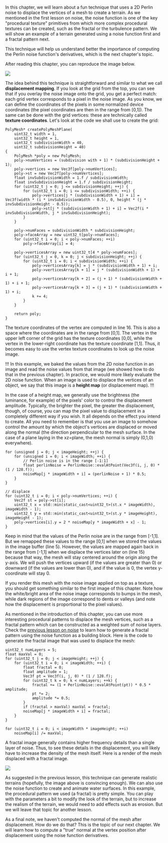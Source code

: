 In this chapter, we will learn about a fun technique that uses a 2D Perlin noise to displace the vertices of a mesh to create a terrain. As we mentioned in the first lesson on noise, the noise function is one of the key "procedural texture" primitives from which more complex procedural textures can be created, such as the fractal or the turbulence pattern. We will show an example of a terrain generated using a noise function first and a fractal pattern next.

This technique will help us understand better the importance of computing the Perlin noise function's derivatives, which is the next chapter's topic.

After reading this chapter, you can reproduce the image below.

![](/images/noise-part-2/perlin-noise-terrain-mesh1.png?)

The idea behind this technique is straightforward and similar to what we call **displacement mapping**. If you look at the grid from the top, you can see that if you overlay the noise image onto the grid, you get a perfect match: each grid vertex corresponds to a pixel in the noise image. As you know, we can define the coordinates of the pixels in some normalized device coordinates (the pixel coordinates are then in the range from [0,1]). The same can be done with the grid vertices: these are technically called **texture coordinates**. Let's look at the code we shall use to create the grid:

```
PolyMesh* createPolyMeshPlane( 
    uint32_t width = 1, 
    uint32_t height = 1, 
    uint32_t subdivisionWidth = 40, 
    uint32_t subdivisionHeight = 40) 
{ 
    PolyMesh *poly = new PolyMesh; 
    poly->numVertices = (subdivision with + 1) * (subdivisionHeight + 1); 
    poly->vertices = new Vec3f[poly->numVertices]; 
    poly->st = new Vec2f[poly->numVertices]; 
    float invSubdivisionWidth = 1.f / subdivisionWidth; 
    float invSubdivisionHeight = 1.f / subdivisionHeight; 
    for (uint32_t j = 0; j <= subdivisionHeight; ++j) { 
        for (uint32_t i = 0; i <= subdivisionWidth; ++i) { 
            poly->vertices[j * (subdivisionWidth + 1) + i] = Vec3f(width * (i * invSubdivisionWidth - 0.5), 0, height * (j * invSubdivisionHeight - 0.5)); 
            poly->st[j * (subdivisionWidth + 1) + i] = Vec2f(i * invSubdivisionWidth, j * invSubdivisionHeight); 
        } 
    } 
 
    poly->numFaces = subdivisionWidth * subdivisionHeight; 
    poly->faceArray = new uint32_t[poly->numFaces]; 
    for (uint32_t i = 0; i < poly->numFaces; ++i) 
        poly->faceArray[i] = 4; 
 
    poly->verticesArray = new uint32_t[4 * poly->numFaces]; 
    for (uint32_t j = 0, k = 0; j < subdivisionHeight; ++j) { 
        for (uint32_t i = 0; i < subdivisionWidth; ++i) { 
            poly->verticesArray[k] = j * (subdivisionWidth + 1) + i; 
            poly->verticesArray[k + 1] = j * (subdivisionWidth + 1) + i + 1; 
            poly->verticesArray[k + 2] = (j + 1) * (subdivisionWidth + 1) + i + 1; 
            poly->verticesArray[k + 3] = (j + 1) * (subdivisionWidth + 1) + i; 
            k += 4; 
        } 
    } 
 
    return poly; 
}
```

The texture coordinates of the vertex are computed in line 16. This is also a space where the coordinates are in the range from [0,1]. The vertex in the upper left corner of the grid has the texture coordinates [0,0], while the vertex in the lower-right coordinate has the texture coordinate [1,1]. Thus, it becomes easy to use the vertex texture coordinates to look up the noise image.

!!!
In this example, we baked the values from the 2D noise function in an image and read the noise values from that image (we showed how to do that in the previous chapter). In practice, we would more likely evaluate the 2D noise function. When an image is used to displace the vertices of an object, we say that this image is a **height map** (or displacement map).
!!!

In the case of a height map, we generally use the brightness (the luminance, for example) of the pixels' color to control the displacement amplitude. Typically, the brighter the pixel, the greater the displacement, though, of course, you can map the pixel value to displacement in a completely different way if you wish. It all depends on the effect you intend to create. All you need to remember is that you use an image to somehow control the amount by which the object's vertices are displaced or moved along the normal (the direction perpendicular to the mesh surface. In the case of a plane laying in the xz=plane, the mesh normal is simply (0,1,0) everywhere).

```
for (unsigned j = 0; j < imageHeight; ++j) { 
    for (unsigned i = 0; i < imageWidth; ++i) { 
        // Perlin noise is in the range [-1:1]
        float perlinNoise = PerlinNoise::evalAtPoint(Vec3f(i, j, 0) * (1 / 128.f)); 
        noiseMap[j * imageWidth + i] = (perlinNoise + 1) * 0.5; 
    } 
} 
 
// displace
for (uint32_t i = 0; i < poly->numVertices; ++i) { 
    Vec2f st = poly->st[i]; 
    uint32_t x = std::min(static_cast<uint32_t>(st.x * imageWidth), imageWidth - 1); 
    uint32_t y = std::min(static_cast<uint32_t>(st.y * imageHeight), imageHeight - 1); 
    poly->vertices[i].y = 2 * noiseMap[y * imageWidth + x] - 1; 
}
```

Keep in mind that the values of the Perlin noise are in the range from [-1,1]. But we remapped these values to the range [0,1] when we stored the values in the image buffer (line 5). However, the values are mapped again back in the range from [-1,1] when we displace the vertices later on (line 15) because that way, the mesh will stay centered around the origin along the y-axis. We will push the vertices upward (if the values are greater than 0) or downward (if the values are lower than 0), and if the value is 0, the vertex y-coordinate will stay 0.

If you render this mesh with the noise image applied on top as a texture, you should get something similar to the first image of this chapter. Note how the white/bright area of the noise image corresponds to bumps in the mesh, while dark regions of the image correspond to dents or valleys (and note how the displacement is proportional to the pixel values).

As mentioned in the introduction of this chapter, you can use more interesting procedural patterns to displace the mesh vertices, such as a fractal pattern which can be constructed as a weighted sum of noise layers. Check the [previous lesson on noise](/lessons/procedural-generation-vritual-worlds%20/procedural-patterns-noise-part-1/simple-pattern-examples) to learn how to generate a fractal pattern using the noise function as a building block. Here is the code to generate the fractal image that was used to displace the mesh:

```
uint32_t numLayers = 5; 
float maxVal = 0; 
for (uint32_t j = 0; j < imageHeight; ++j) { 
    for (uint32_t i = 0; i < imageWidth; ++i) { 
        float fractal = 0; 
        float amplitude = 1; 
        Vec3f pt = Vec3f(i, j, 0) * (1 / 128.f); 
        for (uint32_t k = 0; k < numLayers; ++k) { 
            fractal += (1 + PerlinNoise::evalAtPoint(pt)) * 0.5 * amplitude; 
            pt *= 2; 
            amplitude *= 0.5; 
        } 
        if (fractal > maxVal) maxVal = fractal; 
        noiseMap[j * imageWidth + i] = fractal; 
    } 
} 
 
for (uint32_t i = 0; i < imageWidth * imageHeight; ++i) 
    noiseMap[i] /= maxVal;
```

A fractal image generally contains higher frequency details than a single layer of noise. Thus, to see these details in the displacement, you will likely have to increase the density of the mesh itself. Here is a render of the mesh displaced with a fractal image.

![](/images/noise-part-2/perlin-noise-terrain-mesh2.png?)

As suggested in the previous lesson, this technique can generate realistic terrains (hopefully, the image above is convincing enough). We can also use the noise function to create and animate water surfaces. In this example, the procedural pattern we used (a fractal) is pretty simple. You can play with the parameters a bit to modify the look of the terrain, but to increase the realism of the terrain, we would need to add effects such as erosion. But we will leave that topic for another lesson.

As a final note, we haven't computed the normal of the mesh after displacement. How do we do that? This is the topic of our next chapter. We will learn how to compute a "true" normal at the vertex position after displacement using the noise function derivatives.
